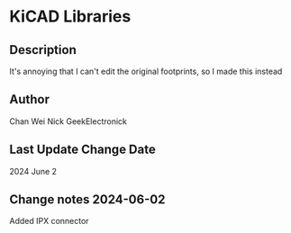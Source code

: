 # KiCAD Libraries

## Description

It's annoying that I can't edit the original footprints, so I made this instead

## Author

Chan Wei Nick
GeekElectronick

## Last Update Change Date

2024 June 2

## Change notes 2024-06-02

Added IPX connector